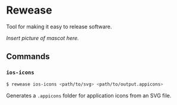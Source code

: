 # Rewease

Tool for making it easy to release software.

_Insert picture of mascot here._

## Commands

### `ios-icons`

```sh
$ rewease ios-icons <path/to/svg> <path/to/output.appicons>
```

Generates a `.appicons` folder for application icons from an SVG file.
